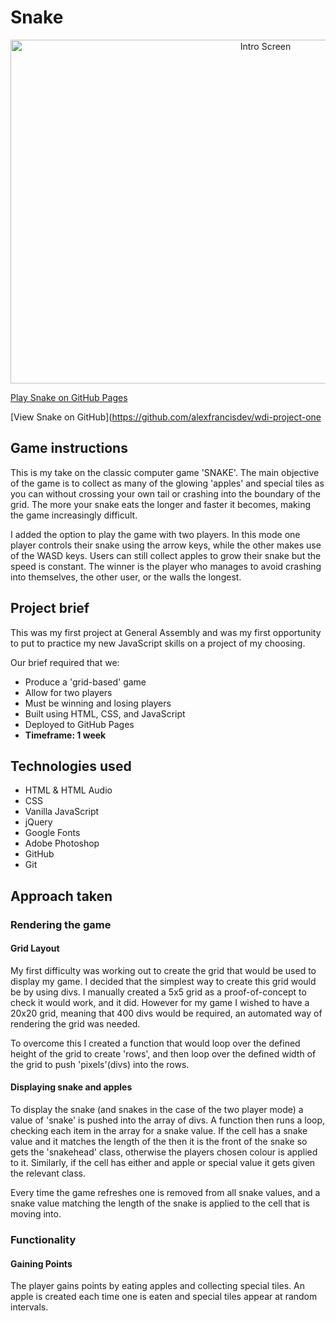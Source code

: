 # Snake
<p align="center">
  <img width="800" height="550" alt="Intro Screen" src="https://imgur.com/VpVIMOP.png">
</p>

[Play Snake on GitHub Pages](https://alexfrancisdev.github.io/wdi-project-one/)

[View Snake on GitHub](https://github.com/alexfrancisdev/wdi-project-one


## Game instructions

This is my take on the classic computer game 'SNAKE'. The main objective of the game is to collect as many of the glowing 'apples' and special tiles as you can without crossing your own tail or crashing into the boundary of the grid. The more your snake eats the longer and faster it becomes, making the game increasingly difficult.

I added the option to play the game with two players. In this mode one player controls their snake using the arrow keys, while the other makes use of the WASD keys. Users can still collect apples to grow their snake but the speed is constant. The winner is the player who manages to avoid crashing into themselves, the other user, or the walls the longest.


## Project brief

This was my first project at General Assembly and was my first opportunity to put to practice my new JavaScript skills on a project of my choosing.

Our brief required that we:
* Produce a 'grid-based' game
* Allow for two players
* Must be winning and losing players
* Built using HTML, CSS, and JavaScript
* Deployed to GitHub Pages
* **Timeframe: 1 week**


## Technologies used

  * HTML & HTML Audio
  * CSS
  * Vanilla JavaScript
  * jQuery
  * Google Fonts
  * Adobe Photoshop
  * GitHub
  * Git


## Approach taken

### Rendering the game

#### Grid Layout

My first difficulty was working out to create the grid that would be used to display my game. I decided that the simplest way to create this grid would be by using divs. I manually created a 5x5 grid as a proof-of-concept to check it would work, and it did. However for my game I wished to have a 20x20 grid, meaning that 400 divs would be required, an automated way of rendering the grid was needed.

To overcome this I created a function that would loop over the defined height of the grid to create 'rows', and then loop over the defined width of the grid to push 'pixels'(divs) into the rows.

#### Displaying snake and apples

To display the snake (and snakes in the case of the two player mode) a value of 'snake' is pushed into the array of divs. A function then runs a loop, checking each item in the array for a snake value. If the cell has a snake value and it matches the length of the then it is the front of the snake so gets the 'snakehead' class, otherwise the players chosen colour is applied to it. Similarly, if the cell has either and apple or special value it gets given the relevant class.

Every time the game refreshes one is removed from all snake values, and a snake value matching the length of the snake is applied to the cell that is moving into.

### Functionality

#### Gaining Points

The player gains points by eating apples and collecting special tiles. An apple is created each time one is eaten and special tiles appear at random intervals.
